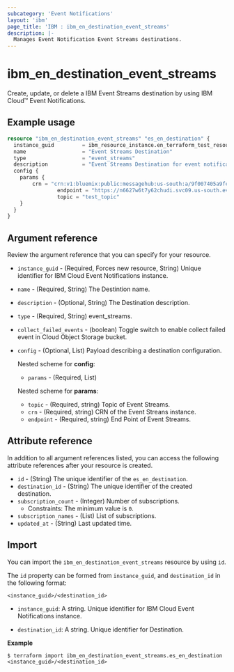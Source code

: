 ```yaml
---
subcategory: 'Event Notifications'
layout: 'ibm'
page_title: 'IBM : ibm_en_destination_event_streams'
description: |-
  Manages Event Notification Event Streams destinations.
---
```


# ibm_en_destination_event_streams

Create, update, or delete a IBM Event Streams destination by using IBM Cloud™ Event Notifications.

## Example usage

```terraform
resource "ibm_en_destination_event_streams" "es_en_destination" {
  instance_guid         = ibm_resource_instance.en_terraform_test_resource.guid
  name                  = "Event Streams Destination"
  type                  = "event_streams"
  description           = "Event Streams Destination for event notification"
  config {
    params {
        crn = "crn:v1:bluemix:public:messagehub:us-south:a/9f007405a9fe4a5d9345fa8c131610c8:a292db6e-af78-4c0b-b3db-7d6794b40aeb::"
				endpoint = "https://n6627w6t7y62chudi.svc09.us-south.eventstreams.cloud.ibm.com"
				topic = "test_topic"
    }
  }
}
```

## Argument reference

Review the argument reference that you can specify for your resource.

- `instance_guid` - (Required, Forces new resource, String) Unique identifier for IBM Cloud Event Notifications instance.

- `name` - (Required, String) The Destintion name.

- `description` - (Optional, String) The Destination description.

- `type` - (Required, String) event_streams.

- `collect_failed_events` - (boolean) Toggle switch to enable collect failed event in Cloud Object Storage bucket.

- `config` - (Optional, List) Payload describing a destination configuration.

  Nested scheme for **config**:

  - `params` - (Required, List)

  Nested scheme for **params**:

  - `topic` - (Required, string) Topic of Event Streams.
  - `crn` - (Required, string) CRN of the Event Streans instance.
  - `endpoint`   - (Required, string) End Point of Event Streams.

## Attribute reference

In addition to all argument references listed, you can access the following attribute references after your resource is created.

- `id` - (String) The unique identifier of the `es_en_destination`.
- `destination_id` - (String) The unique identifier of the created destination.
- `subscription_count` - (Integer) Number of subscriptions.
  - Constraints: The minimum value is `0`.
- `subscription_names` - (List) List of subscriptions.
- `updated_at` - (String) Last updated time.

## Import

You can import the `ibm_en_destination_event_streams` resource by using `id`.

The `id` property can be formed from `instance_guid`, and `destination_id` in the following format:

```
<instance_guid>/<destination_id>
```

- `instance_guid`: A string. Unique identifier for IBM Cloud Event Notifications instance.

- `destination_id`: A string. Unique identifier for Destination.

**Example**

```
$ terraform import ibm_en_destination_event_streams.es_en_destination <instance_guid>/<destination_id>
```
